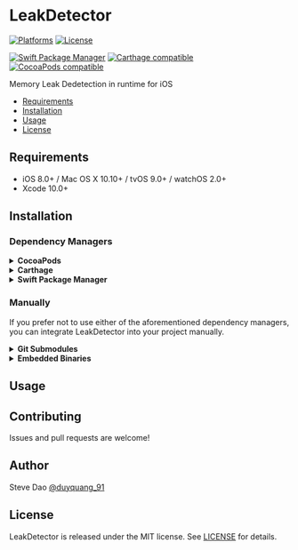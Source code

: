 # LeakDetector

[![Platforms](https://img.shields.io/cocoapods/p/LeakDetector.svg)](https://cocoapods.org/pods/LeakDetector)
[![License](https://img.shields.io/cocoapods/l/LeakDetector.svg)](https://raw.githubusercontent.com/duyquang91/LeakDetector/master/LICENSE)

[![Swift Package Manager](https://img.shields.io/badge/Swift%20Package%20Manager-compatible-brightgreen.svg)](https://github.com/apple/swift-package-manager)
[![Carthage compatible](https://img.shields.io/badge/Carthage-compatible-4BC51D.svg?style=flat)](https://github.com/Carthage/Carthage)
[![CocoaPods compatible](https://img.shields.io/cocoapods/v/LeakDetector.svg)](https://cocoapods.org/pods/LeakDetector)

Memory Leak Dedetection in runtime for iOS

- [Requirements](#requirements)
- [Installation](#installation)
- [Usage](#usage)
- [License](#license)

## Requirements

- iOS 8.0+ / Mac OS X 10.10+ / tvOS 9.0+ / watchOS 2.0+
- Xcode 10.0+

## Installation

### Dependency Managers
<details>
  <summary><strong>CocoaPods</strong></summary>

[CocoaPods](http://cocoapods.org) is a dependency manager for Cocoa projects. You can install it with the following command:

```bash
$ gem install cocoapods
```

To integrate LeakDetector into your Xcode project using CocoaPods, specify it in your `Podfile`:

```ruby
source 'https://github.com/CocoaPods/Specs.git'
platform :ios, '8.0'
use_frameworks!

pod 'LeakDetector', '~> 1.0.0'
```

Then, run the following command:

```bash
$ pod install
```

</details>

<details>
  <summary><strong>Carthage</strong></summary>

[Carthage](https://github.com/Carthage/Carthage) is a decentralized dependency manager that automates the process of adding frameworks to your Cocoa application.

You can install Carthage with [Homebrew](http://brew.sh/) using the following command:

```bash
$ brew update
$ brew install carthage
```

To integrate LeakDetector into your Xcode project using Carthage, specify it in your `Cartfile`:

```ogdl
github "duyquang91/LeakDetector" ~> 1.0.0
```

</details>

<details>
  <summary><strong>Swift Package Manager</strong></summary>

To use LeakDetector as a [Swift Package Manager](https://swift.org/package-manager/) package just add the following in your Package.swift file.

``` swift
// swift-tools-version:4.2

import PackageDescription

let package = Package(
    name: "HelloLeakDetector",
    dependencies: [
        .package(url: "https://github.com/duyquang91/LeakDetector.git", .upToNextMajor(from: "1.0.0"))
    ],
    targets: [
        .target(name: "HelloLeakDetector", dependencies: ["LeakDetector"])
    ]
)
```
</details>

### Manually

If you prefer not to use either of the aforementioned dependency managers, you can integrate LeakDetector into your project manually.

<details>
  <summary><strong>Git Submodules</strong></summary><p>

- Open up Terminal, `cd` into your top-level project directory, and run the following command "if" your project is not initialized as a git repository:

```bash
$ git init
```

- Add LeakDetector as a git [submodule](http://git-scm.com/docs/git-submodule) by running the following command:

```bash
$ git submodule add https://github.com/duyquang91/LeakDetector.git
$ git submodule update --init --recursive
```

- Open the new `LeakDetector` folder, and drag the `LeakDetector.xcodeproj` into the Project Navigator of your application's Xcode project.

    > It should appear nested underneath your application's blue project icon. Whether it is above or below all the other Xcode groups does not matter.

- Select the `LeakDetector.xcodeproj` in the Project Navigator and verify the deployment target matches that of your application target.
- Next, select your application project in the Project Navigator (blue project icon) to navigate to the target configuration window and select the application target under the "Targets" heading in the sidebar.
- In the tab bar at the top of that window, open the "General" panel.
- Click on the `+` button under the "Embedded Binaries" section.
- You will see two different `LeakDetector.xcodeproj` folders each with two different versions of the `LeakDetector.framework` nested inside a `Products` folder.

    > It does not matter which `Products` folder you choose from.

- Select the `LeakDetector.framework`.

- And that's it!

> The `LeakDetector.framework` is automagically added as a target dependency, linked framework and embedded framework in a copy files build phase which is all you need to build on the simulator and a device.

</p></details>

<details>
  <summary><strong>Embedded Binaries</strong></summary><p>

- Download the latest release from https://github.com/duyquang91/LeakDetector/releases
- Next, select your application project in the Project Navigator (blue project icon) to navigate to the target configuration window and select the application target under the "Targets" heading in the sidebar.
- In the tab bar at the top of that window, open the "General" panel.
- Click on the `+` button under the "Embedded Binaries" section.
- Add the downloaded `LeakDetector.framework`.
- And that's it!

</p></details>

## Usage

## Contributing

Issues and pull requests are welcome!

## Author

Steve Dao [@duyquang_91](https://twitter.com/duyquang_91)

## License

LeakDetector is released under the MIT license. See [LICENSE](https://github.com/duyquang91/LeakDetector/blob/master/LICENSE) for details.
